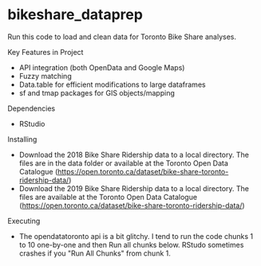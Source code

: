 # bikeshare_dataprep
Run this code to load and clean data for Toronto Bike Share analyses.

Key Features in Project
* API integration (both OpenData and Google Maps)
* Fuzzy matching 
* Data.table for efficient modifications to large dataframes
* sf and tmap packages for GIS objects/mapping

Dependencies
* RStudio

Installing
* Download the 2018 Bike Share Ridership data to a local directory. The files are in the data folder or available at the Toronto Open Data Catalogue (https://open.toronto.ca/dataset/bike-share-toronto-ridership-data/)
* Download the 2019 Bike Share Ridership data to a local directory. The files are available at the Toronto Open Data Catalogue (https://open.toronto.ca/dataset/bike-share-toronto-ridership-data/)

Executing 
* The opendatatoronto api is a bit glitchy. I tend to run the code chunks 1 to 10 one-by-one and then Run all chunks below. RStudo sometimes crashes if you "Run All Chunks" from chunk 1.
